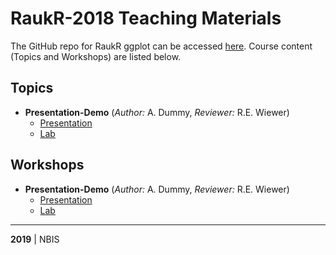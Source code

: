 # RaukR-2018 Teaching Materials

The GitHub repo for RaukR ggplot can be accessed [here](https://github.com/NBISweden/RaukR-2018). Course content (Topics and Workshops) are listed below.

## Topics

<!--- Dummy example (remove index and folder when real entries exist): --->
* **Presentation-Demo** (*Author:* A. Dummy, *Reviewer:* R.E. Wiewer)
    + [Presentation](Demo/Presentation/Presentation-Demo.html)
    + [Lab](Demo/Lab/Lab-Demo.html)


## Workshops

<!--- Dummy example (remove index and folder when real entries exist): --->
* **Presentation-Demo** (*Author:* A. Dummy, *Reviewer:* R.E. Wiewer)
    + [Presentation](Demo/Presentation/Presentation-Demo.html)
    + [Lab](Demo/Lab/Lab-Demo.html)
	

---

**2019** | NBIS
